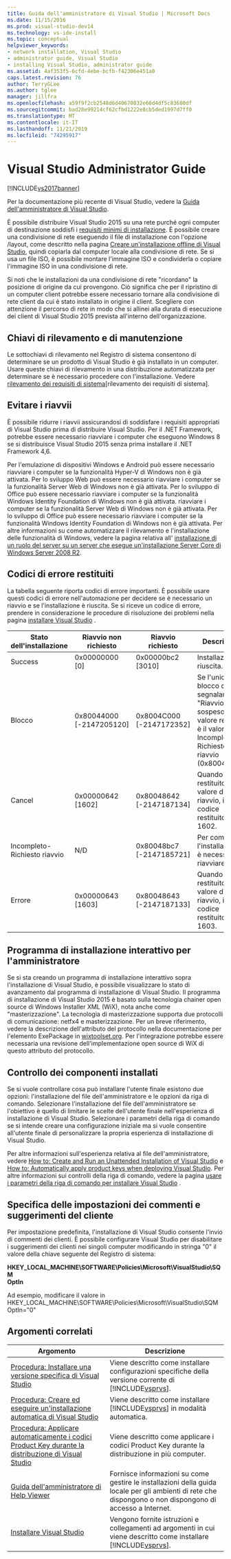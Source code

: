 ```yaml
---
title: Guida dell'amministratore di Visual Studio | Microsoft Docs
ms.date: 11/15/2016
ms.prod: visual-studio-dev14
ms.technology: vs-ide-install
ms.topic: conceptual
helpviewer_keywords:
- network installation, Visual Studio
- administrator guide, Visual Studio
- installing Visual Studio, administrator guide
ms.assetid: 4af353f5-6cfd-4ebe-bcfb-f42306e451a0
caps.latest.revision: 76
author: TerryGLee
ms.author: tglee
manager: jillfra
ms.openlocfilehash: a59f9f2cb2548d6d40670832e66d4df5c83680df
ms.sourcegitcommit: bad28e99214cf62cfbd1222e8cb5ded1997d7ff0
ms.translationtype: MT
ms.contentlocale: it-IT
ms.lasthandoff: 11/21/2019
ms.locfileid: "74295917"
---
```

# <a name="visual-studio-administrator-guide"></a>Visual Studio Administrator Guide
[!INCLUDE[vs2017banner](../includes/vs2017banner.md)]

Per la documentazione più recente di Visual Studio, vedere la [Guida dell'amministratore di Visual Studio](/visualstudio/install/visual-studio-administrator-guide).

È possibile distribuire Visual Studio 2015 su una rete purché ogni computer di destinazione soddisfi i [requisiti minimi di installazione](https://visualstudio.microsoft.com/vs/older-downloads/). È possibile creare una condivisione di rete eseguendo il file di installazione con l'opzione /layout, come descritto nella pagina [Creare un'installazione offline di Visual Studio](../install/create-an-offline-installation-of-visual-studio.md), quindi copiarla dal computer locale alla condivisione di rete. Se si usa un file ISO, è possibile montare l'immagine ISO e condividerla o copiare l'immagine ISO in una condivisione di rete.  
  
 Si noti che le installazioni da una condivisione di rete "ricordano" la posizione di origine da cui provengono. Ciò significa che per il ripristino di un computer client potrebbe essere necessario tornare alla condivisione di rete client da cui è stato installato in origine il client. Scegliere con attenzione il percorso di rete in modo che si allinei alla durata di esecuzione dei client di Visual Studio 2015 prevista all'interno dell'organizzazione.  
  
## <a name="detection-and-servicing-keys"></a>Chiavi di rilevamento e di manutenzione  
 Le sottochiavi di rilevamento nel Registro di sistema consentono di determinare se un prodotto di Visual Studio è già installato in un computer. Usare queste chiavi di rilevamento in una distribuzione automatizzata per determinare se è necessario procedere con l'installazione.  Vedere [rilevamento dei requisiti di sistema](../extensibility/internals/detecting-system-requirements.md)[rilevamento dei requisiti di sistema].  
  
## <a name="avoiding-reboots"></a>Evitare i riavvii  
 È possibile ridurre i riavvii assicurandosi di soddisfare i requisiti appropriati di Visual Studio prima di distribuire Visual Studio. Per il .NET Framework, potrebbe essere necessario riavviare i computer che eseguono Windows 8 se si distribuisce Visual Studio 2015 senza prima installare il .NET Framework 4,6.  
  
 Per l'emulazione di dispositivi Windows e Android può essere necessario riavviare i computer se la funzionalità Hyper-V di Windows non è già attivata. Per lo sviluppo Web può essere necessario riavviare i computer se la funzionalità Server Web di Windows non è già attivata. Per lo sviluppo di Office può essere necessario riavviare i computer se la funzionalità Windows Identity Foundation di Windows non è già attivata. riavviare i computer se la funzionalità Server Web di Windows non è già attivata. Per lo sviluppo di Office può essere necessario riavviare i computer se la funzionalità Windows Identity Foundation di Windows non è già attivata. Per altre informazioni su come automatizzare il rilevamento e l'installazione delle funzionalità di Windows, vedere la pagina relativa all' [installazione di un ruolo del server su un server che esegue un'installazione Server Core di Windows Server 2008 R2](https://technet.microsoft.com/library/ee441260(v=ws.10).aspx).  
  
## <a name="error-return-codes"></a>Codici di errore restituiti  
 La tabella seguente riporta codici di errore importanti. È possibile usare questi codici di errore nell'automazione per decidere se è necessario un riavvio e se l'installazione è riuscita. Se si riceve un codice di errore, prendere in considerazione le procedure di risoluzione dei problemi nella pagina [installare Visual Studio](../install/install-visual-studio-2015.md) .  
  
|Stato dell'installazione|Riavvio non richiesto|Riavvio richiesto|Descrizione|  
|------------------|--------------------------|----------------------|-----------------|  
|Success|0x00000000 [0]|0x00000bc2 [3010]|Installazione riuscita.|  
|Blocco|0x80044000 [-2147205120]|0x8004C000 [-2147172352]|Se l'unico blocco da segnalare è "Riavvio in sospeso", il valore restituito è il valore Incompleto-Richiesto riavvio (0x80048bc7).|  
|Cancel|0x00000642 [1602]|0x80048642 [-2147187134]|Quando viene restituito il valore di riavvio, il codice restituito è 1602.|  
|Incompleto-Richiesto riavvio|N/D|0x80048bc7 [-2147185721]|Per completare l'installazione, è necessario riavviare.|  
|Errore|0x00000643 [1603]|0x80048643 [-2147187133]|Quando viene restituito il valore di riavvio, il codice restituito è 1603.|  
  
## <a name="interactive-administrator-installer"></a>Programma di installazione interattivo per l'amministratore  
 Se si sta creando un programma di installazione interattivo sopra l'installazione di Visual Studio, è possibile visualizzare lo stato di avanzamento dal programma di installazione di Visual Studio. Il programma di installazione di Visual Studio 2015 è basato sulla tecnologia chainer open source di Windows Installer XML (WiX), nota anche come "masterizzazione". La tecnologia di masterizzazione supporta due protocolli di comunicazione: netfx4 e masterizzazione. Per un breve riferimento, vedere la descrizione dell'attributo del protocollo nella documentazione per l'elemento ExePackage in [wixtoolset.org](https://wixtoolset.org/). Per l'integrazione potrebbe essere necessaria una revisione dell'implementazione open source di WiX di questo attributo del protocollo.  
  
## <a name="controlling-what-is-installed"></a>Controllo dei componenti installati  
 Se si vuole controllare cosa può installare l'utente finale esistono due opzioni: l'installazione del file dell'amministratore e le opzioni da riga di comando. Selezionare l'installazione del file dell'amministratore se l'obiettivo è quello di limitare le scelte dell'utente finale nell'esperienza di installazione di Visual Studio. Selezionare i parametri della riga di comando se si intende creare una configurazione iniziale ma si vuole consentire all'utente finale di personalizzare la propria esperienza di installazione di Visual Studio.  
  
 Per altre informazioni sull'esperienza relativa al file dell'amministratore, vedere [How to: Create and Run an Unattended Installation of Visual Studio](../install/how-to-create-and-run-an-unattended-installation-of-visual-studio.md) e [How to: Automatically apply product keys when deploying Visual Studio](../install/how-to-automatically-apply-product-keys-when-deploying-visual-studio.md).  Per altre informazioni sui controlli della riga di comando, vedere la pagina [usare i parametri della riga di comando per installare Visual Studio](../install/use-command-line-parameters-to-install-visual-studio.md) .  
  
## <a name="specifying-customer-feedback-settings"></a>Specifica delle impostazioni dei commenti e suggerimenti del cliente  

Per impostazione predefinita, l'installazione di Visual Studio consente l'invio di commenti dei clienti. È possibile configurare Visual Studio per disabilitare i suggerimenti dei clienti nei singoli computer modificando in stringa "0" il valore della chiave seguente del Registro di sistema:  
  
**HKEY_LOCAL_MACHINE\SOFTWARE\Policies\Microsoft\VisualStudio\SQM**  
**OptIn**  
  
Ad esempio, modificare il valore in HKEY_LOCAL_MACHINE\SOFTWARE\Policies\Microsoft\VisualStudio\SQM OptIn="0"  
  
## <a name="related-topics"></a>Argomenti correlati  
  
|Argomento|Descrizione|  
|-----------|-----------------|  
|[Procedura: Installare una versione specifica di Visual Studio](../install/how-to-install-a-specific-release-of-visual-studio.md)|Viene descritto come installare configurazioni specifiche della versione corrente di [!INCLUDE[vsprvs](../includes/vsprvs-md.md)].|  
|[Procedura: Creare ed eseguire un'installazione automatica di Visual Studio](../install/how-to-create-and-run-an-unattended-installation-of-visual-studio.md)|Viene descritto come installare [!INCLUDE[vsprvs](../includes/vsprvs-md.md)] in modalità automatica.|  
|[Procedura: Applicare automaticamente i codici Product Key durante la distribuzione di Visual Studio](../install/how-to-automatically-apply-product-keys-when-deploying-visual-studio.md)|Viene descritto come applicare i codici Product Key durante la distribuzione in più computer.|  
|[Guida dell'amministratore di Help Viewer](../ide/help-viewer-administrator-guide.md)|Fornisce informazioni su come gestire le installazioni della guida locale per gli ambienti di rete che dispongono o non dispongono di accesso a Internet.|  
|[Installare Visual Studio](../install/install-visual-studio-2015.md)|Vengono fornite istruzioni e collegamenti ad argomenti in cui viene descritto come installare [!INCLUDE[vsprvs](../includes/vsprvs-md.md)].|